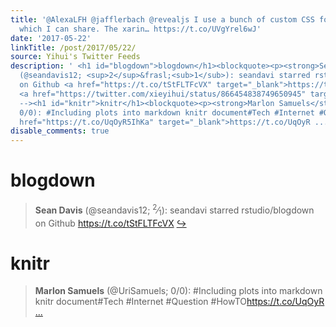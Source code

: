 ```yaml
---
title: '@AlexaLFH @jafflerbach @revealjs I use a bunch of custom CSS for my Rmd presentations,
  which I can share. The xarin… https://t.co/UVgYrel6wJ'
date: '2017-05-22'
linkTitle: /post/2017/05/22/
source: Yihui's Twitter Feeds
description: ' <h1 id="blogdown">blogdown</h1><blockquote><p><strong>Sean Davis</strong>
  (@seandavis12; <sup>2</sup>&frasl;<sub>1</sub>): seandavi starred rstudio/blogdown
  on Github <a href="https://t.co/tStFLTFcVX" target="_blank">https://t.co/tStFLTFcVX</a>
  <a href="https://twitter.com/xieyihui/status/866454838749650945" target="_blank">&#8618;</a></p></blockquote><!--
  --><h1 id="knitr">knitr</h1><blockquote><p><strong>Marlon Samuels</strong> (@UriSamuels;
  0/0): #Including plots into markdown knitr document#Tech #Internet #Question #HowTO<a
  href="https://t.co/UqOyR5IhKa" target="_blank">https://t.co/UqOyR ...'
disable_comments: true
---
```

 <h1 id="blogdown">blogdown</h1><blockquote><p><strong>Sean Davis</strong> (@seandavis12; <sup>2</sup>&frasl;<sub>1</sub>): seandavi starred rstudio/blogdown on Github <a href="https://t.co/tStFLTFcVX" target="_blank">https://t.co/tStFLTFcVX</a> <a href="https://twitter.com/xieyihui/status/866454838749650945" target="_blank">&#8618;</a></p></blockquote><!-- --><h1 id="knitr">knitr</h1><blockquote><p><strong>Marlon Samuels</strong> (@UriSamuels; 0/0): #Including plots into markdown knitr document#Tech #Internet #Question #HowTO<a href="https://t.co/UqOyR5IhKa" target="_blank">https://t.co/UqOyR ...